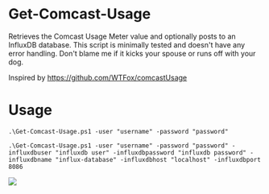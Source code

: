 # Get-Comcast-Usage
Retrieves the Comcast Usage Meter value and optionally posts to an InfluxDB database. This script is minimally tested and doesn't have any error handling. Don't blame me if it kicks your spouse or runs off with your dog.

Inspired by https://github.com/WTFox/comcastUsage


# Usage

	.\Get-Comcast-Usage.ps1 -user "username" -password "password"

	.\Get-Comcast-Usage.ps1 -user "username" -password "password" -influxdbuser "influxdb user" -influxdbpassword "influxdb password" -influxdbname "influx-database" -influxdbhost "localhost" -influxdbport 8086


![](http://i.imgur.com/NCLpyUU.png)
